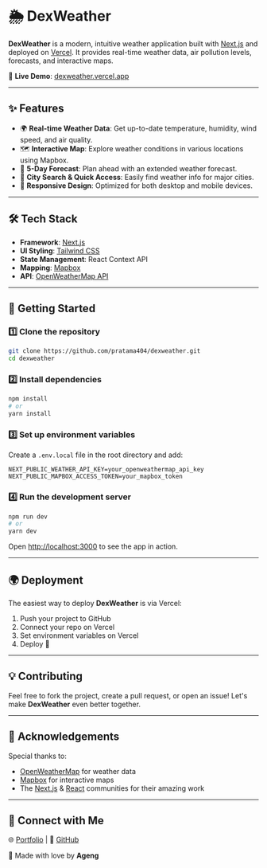# 🌦️ DexWeather  

**DexWeather** is a modern, intuitive weather application built with [Next.js](https://nextjs.org/) and deployed on [Vercel](https://vercel.com). It provides real-time weather data, air pollution levels, forecasts, and interactive maps.  

🚀 **Live Demo**: [dexweather.vercel.app](https://dexweather.vercel.app/)  

---

## ✨ Features  

- 🌍 **Real-time Weather Data**: Get up-to-date temperature, humidity, wind speed, and air quality.  
- 🗺️ **Interactive Map**: Explore weather conditions in various locations using Mapbox.  
- 🔮 **5-Day Forecast**: Plan ahead with an extended weather forecast.  
- 🌆 **City Search & Quick Access**: Easily find weather info for major cities.  
- 🎨 **Responsive Design**: Optimized for both desktop and mobile devices.  

---

## 🛠️ Tech Stack  

- **Framework**: [Next.js](https://nextjs.org/)  
- **UI Styling**: [Tailwind CSS](https://tailwindcss.com/)  
- **State Management**: React Context API  
- **Mapping**: [Mapbox](https://www.mapbox.com/)  
- **API**: [OpenWeatherMap API](https://openweathermap.org/api)  

---

## 🚀 Getting Started  

### 1️⃣ Clone the repository  

```bash
git clone https://github.com/pratama404/dexweather.git
cd dexweather
```

### 2️⃣ Install dependencies  

```bash
npm install
# or
yarn install
```

### 3️⃣ Set up environment variables  

Create a `.env.local` file in the root directory and add:

```plaintext
NEXT_PUBLIC_WEATHER_API_KEY=your_openweathermap_api_key
NEXT_PUBLIC_MAPBOX_ACCESS_TOKEN=your_mapbox_token
```

### 4️⃣ Run the development server  

```bash
npm run dev
# or
yarn dev
```

Open [http://localhost:3000](http://localhost:3000) to see the app in action.  

---

## 🌍 Deployment  

The easiest way to deploy **DexWeather** is via Vercel:

1. Push your project to GitHub  
2. Connect your repo on Vercel  
3. Set environment variables on Vercel  
4. Deploy 🚀  

---

## 💡 Contributing  

Feel free to fork the project, create a pull request, or open an issue! Let's make **DexWeather** even better together.  

---

## 🙌 Acknowledgements  

Special thanks to:

- [OpenWeatherMap](https://openweathermap.org/) for weather data  
- [Mapbox](https://www.mapbox.com/) for interactive maps  
- The [Next.js](https://nextjs.org/) & [React](https://reactjs.org/) communities for their amazing work  

---

## 🔗 Connect with Me  

🌐 [Portfolio](lynk.id/agengputrapratama) | 🐙 [GitHub](https://github.com/pratama404)  

💙 Made with love by **Ageng**  
